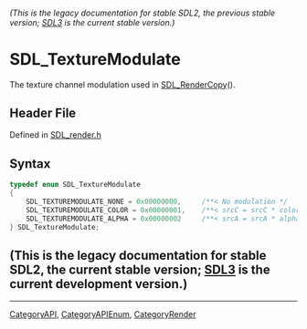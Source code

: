 ###### (This is the legacy documentation for stable SDL2, the previous stable version; [SDL3](https://wiki.libsdl.org/SDL3/) is the current stable version.)
# SDL_TextureModulate

The texture channel modulation used in [SDL_RenderCopy](SDL_RenderCopy)().

## Header File

Defined in [SDL_render.h](https://github.com/libsdl-org/SDL/blob/SDL2/include/SDL_render.h)

## Syntax

```c
typedef enum SDL_TextureModulate
{
    SDL_TEXTUREMODULATE_NONE = 0x00000000,     /**< No modulation */
    SDL_TEXTUREMODULATE_COLOR = 0x00000001,    /**< srcC = srcC * color */
    SDL_TEXTUREMODULATE_ALPHA = 0x00000002     /**< srcA = srcA * alpha */
} SDL_TextureModulate;
```

## (This is the legacy documentation for stable SDL2, the current stable version; [SDL3](https://wiki.libsdl.org/SDL3/) is the current development version.)



----
[CategoryAPI](CategoryAPI), [CategoryAPIEnum](CategoryAPIEnum), [CategoryRender](CategoryRender)


